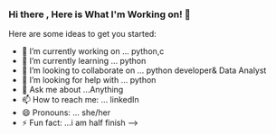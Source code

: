 ### Hi there , Here is What I'm Working on! 👋 

Here are some ideas to get you started:

- 🔭 I’m currently working on ... python,c
- 🌱 I’m currently learning ... python 
- 👯 I’m looking to collaborate on ... python developer& Data Analyst
- 🤔 I’m looking for help with ...  python
- 💬 Ask me about ...Anything
- 📫 How to reach me: ... linkedIn
- 😄 Pronouns: ... she/her
- ⚡ Fun fact: ...i am half finish
-->
